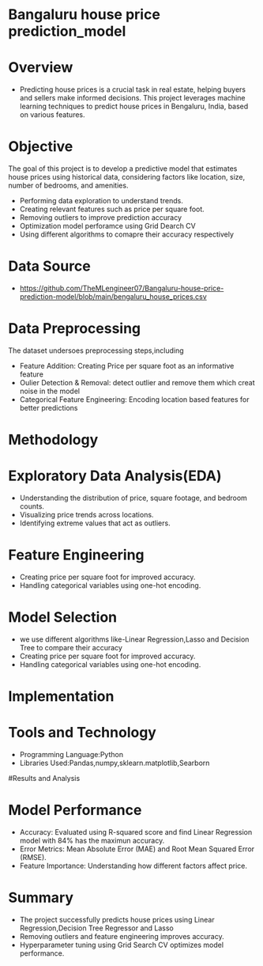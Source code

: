 # Bangaluru house price prediction_model

# Overview

* Predicting house prices is a crucial task in real estate, helping buyers and sellers make informed decisions. This project leverages machine learning 
  techniques to predict house prices in Bengaluru, India, based on various features.

# Objective

  The goal of this project is to develop a predictive model that estimates house prices using historical data, considering factors like location, size, 
  number of bedrooms, and amenities.

* Performing data exploration to understand trends.
* Creating relevant features such as price per square foot.
* Removing outliers to improve prediction accuracy
* Optimization model perforamce using Grid Dearch CV
* Using different algorithms to comapre their accuracy respectively
  
# Data Source
* https://github.com/TheMLengineer07/Bangaluru-house-price-prediction-model/blob/main/bengaluru_house_prices.csv

# Data Preprocessing

 The dataset undersoes preprocessing steps,including
* Feature Addition: Creating Price per square foot as an informative feature
* Oulier Detection & Removal: detect outlier and remove them which creat noise in the model
* Categorical Feature Engineering: Encoding location based features for better predictions

# Methodology

# Exploratory Data Analysis(EDA)

* Understanding the distribution of price, square footage, and bedroom counts.
* Visualizing price trends across locations.
* Identifying extreme values that act as outliers.

# Feature Engineering
* Creating price per square foot for improved accuracy.
* Handling categorical variables using one-hot encoding.

# Model Selection
* we use different algorithms like-Linear Regression,Lasso and Decision Tree to compare their accuracy
* Creating price per square foot for improved accuracy.
* Handling categorical variables using one-hot encoding.

# Implementation

# Tools and Technology
* Programming Language:Python
* Libraries Used:Pandas,numpy,sklearn.matplotlib,Searborn

#Results and Analysis

# Model Performance
* Accuracy: Evaluated using R-squared score and find Linear Regression model with 84% has the maximun accuracy.
* Error Metrics: Mean Absolute Error (MAE) and Root Mean Squared Error (RMSE).
* Feature Importance: Understanding how different factors affect price.

#  Summary
* The project successfully predicts house prices using Linear Regression,Decision Tree Regressor and Lasso
* Removing outliers and feature engineering improves accuracy.
* Hyperparameter tuning using Grid Search CV optimizes model performance.
